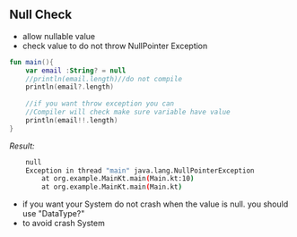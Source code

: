 ## Null Check
- allow nullable value 
- check value to do not throw NullPointer Exception
```kotlin
fun main(){
    var email :String? = null
    //println(email.length)//do not compile
    println(email?.length)
    
    //if you want throw exception you can
    //Compiler will check make sure variable have value
    println(email!!.length)
}
```
_Result:_
```bash
    null
    Exception in thread "main" java.lang.NullPointerException
        at org.example.MainKt.main(Main.kt:10)
        at org.example.MainKt.main(Main.kt)
```
- if you want your System do not crash when the value is null. you should use "DataType?"
- to avoid crash System
